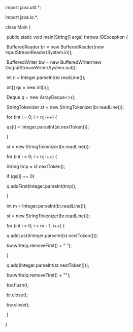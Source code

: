 import java.util.*;

import java.io.*;

class Main {

​    public static void main(String[] args) throws IOException {

​        BufferedReader br = new BufferedReader(new InputStreamReader(System.in));

​        BufferedWriter bw = new BufferedWriter(new OutputStreamWriter(System.out));

​        int n = Integer.parseInt(br.readLine());

​        int[] qs = new int[n];

​        Deque<Integer> q = new ArrayDeque<>();

​        StringTokenizer st = new StringTokenizer(br.readLine());

​        for (int i = 0; i < n; i++) {

​            qs[i] = Integer.parseInt(st.nextToken());

​        }

​        st = new StringTokenizer(br.readLine());

​        for (int i = 0; i < n; i++) {

​            String tmp = st.nextToken();

​            if (qs[i] == 0)

​                q.addFirst(Integer.parseInt(tmp));

​        }

​        int m = Integer.parseInt(br.readLine());

​        st = new StringTokenizer(br.readLine());

​        for (int i = 0; i < m - 1; i++) {

​            q.addLast(Integer.parseInt(st.nextToken()));

​            bw.write(q.removeFirst() + " ");

​        }

​        q.add(Integer.parseInt(st.nextToken()));

​        bw.write(q.removeFirst() + "");

​        bw.flush();

​        br.close();

​        bw.close();

​    }

}
